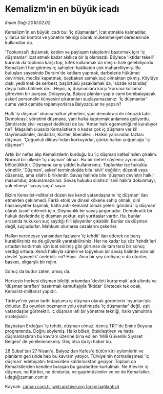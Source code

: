 # Kemalizm'in en büyük icadı

*İhsan Dağı 2010.02.02*

<tr><td class="metin" colspan="2" style="padding-top: 20px; padding-left: 5px; ">Kemalizm'in en büyük icadı bu: 'iç düşmanlar'. İcat etmekle kalmadılar, yıllarca bir kontrol ve yönetim tekniği olarak mükemmeliyet derecesinde kullandılar da.</td></tr><tr><td class="metin" colspan="2" style="padding-top: 20px; padding-left: 5px; "><p>'Toplumsal'ı dışlamak, katılım ve paylaşım taleplerini bastırmak için 'iç düşmanlar' icat etmek kadar akıllıca bir iş olamazdı. Böylece 'iktidar tekeli' kurmak da topluma karşı top, tüfek kullanmak da meşru hale gelebiliyordu. Kemalizm'i hor görmeyin; sahipleri hakikaten çok maharetliymiş. Bu buluşları sayesinde Dersim'de katliam yapmak, darbelerle hükümet devirmek, meclisi kapatmak, başbakan asmak suç olmaktan çıkmış. Köylüye dışkı yedirmek de serbest, başörtüsü yasaklamak da, 'sözde vatandaş' deyip halkı bölmek de... Hepsi, iç düşmanlara karşı 'koruma kollama' görevinin bir parçası. Dolayısıyla, Balyoz planları yapıp cami bombalayacak askerî personelin künyesini çıkaranları suçlayamazsınız: 'İç düşmanlar' cuma vakti camide toplanıyorlarsa Balyozcular ne yapsın?
<p>Halk 'iç düşman' olunca halkın yönetimi, yani demokrasi de olmazdı tabii. Demokrasi, yönetimi düşmana, yani halka kaptırmak anlamına geliyordu. Şimdilerde sivil vesayet dedikleri de bu: 'Aman halk egemenliği mi kuruluyor ne?' Maşallah ulusalcı Kemalistlerin o kadar çok iç düşmanı var ki! Gayrimüslimler, dindarlar, Kürtler, liberaller... Halkın yarısından fazlası düşman. 'Çoğunluk diktası'ndan korkuyorlar, çünkü halkın çoğunluğu 'iç düşman'!
<p>Artık bir nefes alıp Kemalistlerin kurduğu bu 'iç düşman kafesi'nden çıkalım. Normal bir ülkede 'iç düşman' olmaz. Bu bir nefret söylemi; ayrımcılık, bölücülüktür. Düşmana karşı şiddet kullanırsınız. Toplumlar ise hukukla yönetilir. 'Düşman', askerî terminolojide bile 'sivil' değildir; düzenli veya düzensiz, ama silahlı birliklerdir. Savaş halinde bile 'düşman devletin halkı' masumdur, dokunamazsınız. Savaş hukuku silahsız 'sivil halk'a dokunmayı, yok etmeyi 'savaş suçu' sayar.
<p>Bizim Kemalist-militarist düzen ise kendi vatandaşlarını 'iç düşman' ilan etmekten çekinmedi. Farklı etnik ve dinsel kökene sahip olmak, dinî hassasiyetler taşımak, hatta anti-Kemalist olmak yeterli görüldü 'iç düşman' olarak tasnif edilmek için. Düşmanlık bir savaş jargonudur. Demokratik bir hukuk devletinde iç düşman yoktur, eşit yurttaşlar vardır. Ha, bunlar arasında hukukun suç saydığı fiili işleyenler çıkabilir. Bunlar da düşman değil, suçludurlar. Mahkum olurlarsa cezalarını çekerler.
<p>Halkın neredeyse yarısından fazlasını 'iç tehdit' ilan ederek ne barış kurabilirsiniz ne de güvenlik yaratabilirsiniz. Her ne kadar bu söz 'tehdit'leri ortadan kaldırmak için icat edilmiş gibi görünse de tam tersi bir sonuç verdiği ortada: Kendi halkıyla sürekli ve topyekun bir savaş halinde olan bir devlet 'güvenlik' üretebilir mi? Hayır. Ama bir şey üretiyor; o da otoriter, baskıcı, oligarşik bir rejim.
<p>Sonuç da budur zaten, amaç da.
<p>Herkesin herkesi düşman bildiği ortamdan 'devleti kurtarmak' adı altında ve 'düşman tarafları' bastırmak kamuflajıyla 'iktidar' üretecek tek odak, Kemalist-militarist yapıdır.
<p>Türkiye'nin yakın tarihi toplumu iç düşman olarak görenlerin 'oyunları'yla doludur. Bu oyunları bozmanın yolu etrafımızda 'iç düşmanlar' değil, eşit vatandaşlar görmektir. İç düşman lafı bir yönetme tekniği, halkı yamultma stratejisidir.
<p>Başbakan Erdoğan 'iç tehdit, düşman olmaz' demiş TRT'de Enine Boyuna programında. Doğru söylemiş. Halkı bölen, ötekileştiren ve hatta düşmanlaştıran bu kavram üzerine bina edilen 'Milli Güvenlik Siyaset Belgesi' de yenilenecekmiş. Geç olsa da iyi haber bu.
<p> 28 Şubat'tan 27 Nisan'a, Balyoz'dan Kafes'e bütün kirli eylemlerin ve planların gerisinde hep bu kavram yatıyor. Türkiye'nin normalleşmesi 'iç düşman' edebiyatını tedavülden kaldırmaktan geçiyor. Toplum da Kemalistlerden kendine bulaşan bu garabetten kurtulmalı. Ne Aleviler iç düşman, ne Kürtler, ne dindarlar, ne gayrimüslimler ve ne de Kemalistler... i.dagi@zaman.com.tr<br/></p></p></p></p></p></p></p></p></p></p></td></tr>

Kaynak: [zaman.com.tr](http://zaman.com.tr/yazar.do?yazino=947057), [web.archive.org (arşiv bağlantısı)](http://web.archive.org/web/20100207163109/http://zaman.com.tr:80/yazar.do?yazino=947057)
